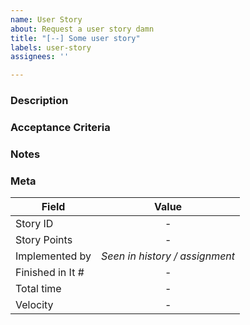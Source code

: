 ```yaml
---
name: User Story
about: Request a user story damn
title: "[--] Some user story"
labels: user-story
assignees: ''

---
```


### Description

<!-- Always starts with "As a user, as a developer, as a researcher, ..." -->

### Acceptance Criteria

<!-- Display the required criteria to meet for an implementation to be accepted as a solution to this user story -->

### Notes

<!-- Optional section, delete if not used --> 

### Meta

| **Field**              |    **Value**    |
|-----------------|:------------:|
| Story ID               |           -           |
| Story Points        |           -           |
| Implemented by | *Seen in history / assignment* |
| Finished in It #   |            -           |
| Total time           |            -           |
| Velocity              |            -           |
